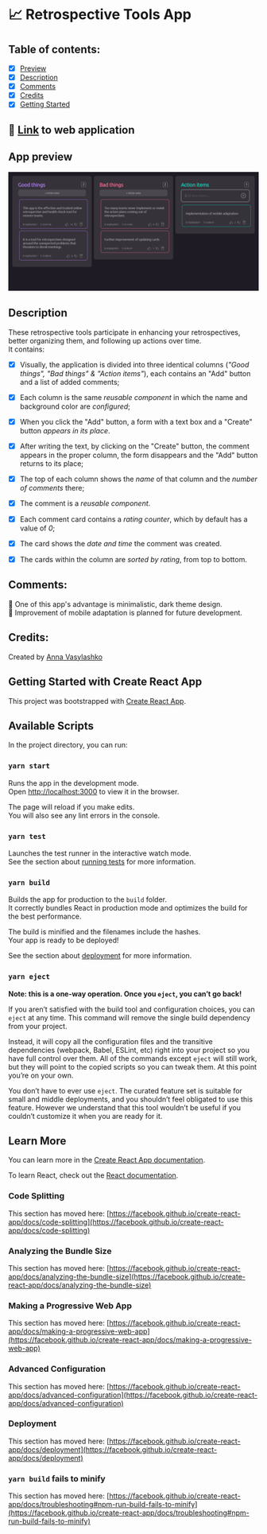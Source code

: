 # :chart_with_upwards_trend: Retrospective Tools App 
## Table of contents:
- [x] [Preview](#app-preview)
- [x] [Description](#description)
- [x] [Comments](#comments)
- [x] [Credits](#credits)
- [x] [Getting Started](#getting-started-with-create-react-app)

## :small_orange_diamond: [Link](https://annavasylashko.github.io/retrospective-tools/) to web application 

## App preview
![preview](https://github.com/annavasylashko/retrospective-tools/blob/main/public/preview.PNG)

## Description 
These retrospective tools participate in enhancing your retrospectives, better organizing them, and following up actions over time.<br>It contains:
- [x] Visually, the application is divided into three identical columns (*"Good things", "Bad things" & "Action items"*), each contains an "Add" button and a list of added comments;
- [x] Each column is the same *reusable component* in which the name and background color are *configured*;

- [x] When you click the "Add" button, a form with a text box and a "Create" button *appears in its place*.
- [x] After writing the text, by clicking on the "Create" button, the comment appears in the proper column, the form disappears and the "Add" button returns to its place;
- [x] The top of each column shows the *name* of that column and the *number of comments* there;
- [x] The comment is a *reusable component*.
- [x] Each comment card contains a *rating counter*, which by default has a value of *0*;
- [x] The card shows the *date and time* the comment was created.
- [x] The cards within the column are *sorted by rating*, from top to bottom.

## Comments:
:small_blue_diamond: One of this app's advantage is minimalistic, dark theme design.<br>:small_blue_diamond: Improvement of mobile adaptation is planned for future development.

## Credits:
Created by [Anna Vasylashko]()


## Getting Started with Create React App

This project was bootstrapped with [Create React App](https://github.com/facebook/create-react-app).

## Available Scripts

In the project directory, you can run:

### `yarn start`

Runs the app in the development mode.\
Open [http://localhost:3000](http://localhost:3000) to view it in the browser.

The page will reload if you make edits.\
You will also see any lint errors in the console.

### `yarn test`

Launches the test runner in the interactive watch mode.\
See the section about [running tests](https://facebook.github.io/create-react-app/docs/running-tests) for more information.

### `yarn build`

Builds the app for production to the `build` folder.\
It correctly bundles React in production mode and optimizes the build for the best performance.

The build is minified and the filenames include the hashes.\
Your app is ready to be deployed!

See the section about [deployment](https://facebook.github.io/create-react-app/docs/deployment) for more information.

### `yarn eject`

**Note: this is a one-way operation. Once you `eject`, you can’t go back!**

If you aren’t satisfied with the build tool and configuration choices, you can `eject` at any time. This command will remove the single build dependency from your project.

Instead, it will copy all the configuration files and the transitive dependencies (webpack, Babel, ESLint, etc) right into your project so you have full control over them. All of the commands except `eject` will still work, but they will point to the copied scripts so you can tweak them. At this point you’re on your own.

You don’t have to ever use `eject`. The curated feature set is suitable for small and middle deployments, and you shouldn’t feel obligated to use this feature. However we understand that this tool wouldn’t be useful if you couldn’t customize it when you are ready for it.

## Learn More

You can learn more in the [Create React App documentation](https://facebook.github.io/create-react-app/docs/getting-started).

To learn React, check out the [React documentation](https://reactjs.org/).

### Code Splitting

This section has moved here: [https://facebook.github.io/create-react-app/docs/code-splitting](https://facebook.github.io/create-react-app/docs/code-splitting)

### Analyzing the Bundle Size

This section has moved here: [https://facebook.github.io/create-react-app/docs/analyzing-the-bundle-size](https://facebook.github.io/create-react-app/docs/analyzing-the-bundle-size)

### Making a Progressive Web App

This section has moved here: [https://facebook.github.io/create-react-app/docs/making-a-progressive-web-app](https://facebook.github.io/create-react-app/docs/making-a-progressive-web-app)

### Advanced Configuration

This section has moved here: [https://facebook.github.io/create-react-app/docs/advanced-configuration](https://facebook.github.io/create-react-app/docs/advanced-configuration)

### Deployment

This section has moved here: [https://facebook.github.io/create-react-app/docs/deployment](https://facebook.github.io/create-react-app/docs/deployment)

### `yarn build` fails to minify

This section has moved here: [https://facebook.github.io/create-react-app/docs/troubleshooting#npm-run-build-fails-to-minify](https://facebook.github.io/create-react-app/docs/troubleshooting#npm-run-build-fails-to-minify)
